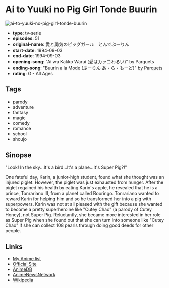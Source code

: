 # Ai to Yuuki no Pig Girl Tonde Buurin

![ai-to-yuuki-no-pig-girl-tonde-buurin](https://cdn.myanimelist.net/images/anime/7/51421.jpg)

-   **type**: tv-serie
-   **episodes**: 51
-   **original-name**: 愛と勇気のピッグガール　とんでぶーりん
-   **start-date**: 1994-09-03
-   **end-date**: 1994-09-03
-   **opening-song**: "Ai wa Kakko Warui (愛はカッコわるい)" by Parquets
-   **ending-song**: "Buurin a la Mode (ぶーりん あ・ら・もーど)" by Parquets
-   **rating**: G - All Ages

## Tags

-   parody
-   adventure
-   fantasy
-   magic
-   comedy
-   romance
-   school
-   shoujo

## Sinopse

"Look! In the sky...It's a bird...It's a plane...It's Super Pig?!"

One fateful day, Karin, a junior-high student, found what she thought was an injured piglet. However, the piglet was just exhausted from hunger. After the piglet regained his health by eating Karin's apple, he revealed that he is a prince, Tonrariano III, from a planet called Booringo. Tonrariano wanted to reward Karin for helping him and so he transformed her into a pig with superpowers. Karin was not at all pleased with the gift because she wanted to become a pretty superheroine like "Cutey Chao" (a parody of Cutey Honey), not Super Pig. Reluctantly, she became more interested in her role as Super Pig when she found out that she can turn into someone like "Cutey Chao" if she can collect 108 pearls through doing good deeds for other people.

## Links

-   [My Anime list](https://myanimelist.net/anime/2041/Ai_to_Yuuki_no_Pig_Girl_Tonde_Buurin)
-   [Official Site](http://www.nippon-animation.co.jp/work/aitoyuki_tonde_boorin.html)
-   [AnimeDB](http://anidb.info/perl-bin/animedb.pl?show=anime&aid=1392)
-   [AnimeNewsNetwork](http://www.animenewsnetwork.com/encyclopedia/anime.php?id=1067)
-   [Wikipedia](http://en.wikipedia.org/wiki/Super_Pig)
